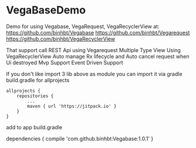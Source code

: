 # VegaBaseDemo
Demo for using Vegabase, VegaRequest, VegaRecyclerView at:
https://github.com/binhbt/Vegabase
https://github.com/binhbt/Vegarequest
https://github.com/binhbt/VegaRecyclerView

That support call REST Api using Vegarequest
Multiple Type View Using VegaRecyclerView
Auto manage Rx lifecycle and Auto cancel request when Ui destroyed
Mvp Support
Event Driven Support

If you don't like import 3 lib above as module you can import it via gradle
build.gradle for allprojects

	allprojects {
		repositories {
			...
			maven { url 'https://jitpack.io' }
		}
	}
add to app build.gradle

dependencies {
    compile 'com.github.binhbt:Vegabase:1.0.1'
}
